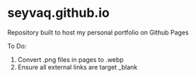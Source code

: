 # seyvaq.github.io
Repository built to host my personal portfolio on Github Pages

To Do:
1. Convert .png files in pages to .webp
2. Ensure all external links are target _blank

